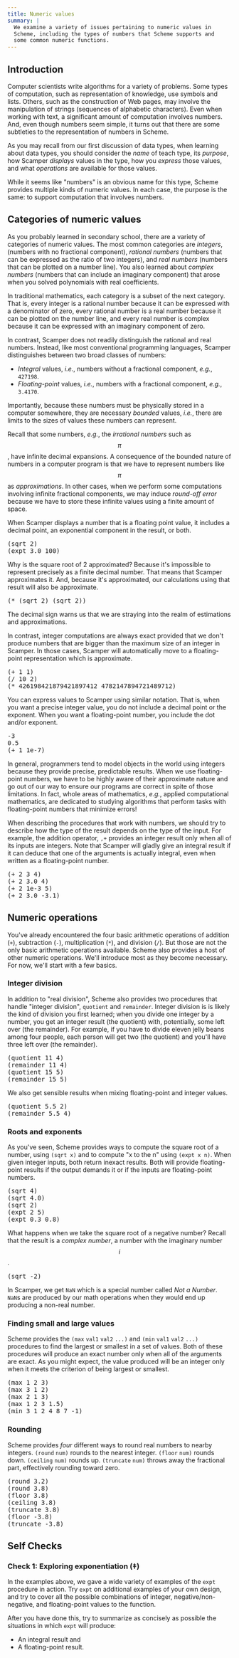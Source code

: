 ```yaml
---
title: Numeric values
summary: |
  We examine a variety of issues pertaining to numeric values in
  Scheme, including the types of numbers that Scheme supports and
  some common numeric functions.
---
```


## Introduction

Computer scientists write algorithms for a variety of problems. Some
types of computation, such as representation of knowledge, use symbols
and lists. Others, such as the construction of Web pages, may involve
the manipulation of strings (sequences of alphabetic characters).
Even when working with text, a significant amount of computation
involves numbers.  And, even though numbers seem simple, it turns out
that there are some subtleties to the representation of numbers in
Scheme.

As you may recall from our first discussion of data types, when learning
about data types, you should consider the _name_ of teach type, its
_purpose_, how Scamper _displays_ values in the type, how you _express_
those values, and what _operations_ are available for those values.

While it seems like "numbers" is an obvious name for this type, Scheme
provides multiple kinds of numeric values.  In each case, the purpose is
the same: to support computation that involves numbers.

## Categories of numeric values

As you probably learned in secondary school, there are a variety of categories
of numeric values. The most common categories are _integers_, (numbers with no
fractional component), _rational numbers_ (numbers that can be expressed as the
ratio of two integers), and _real numbers_ (numbers that can be plotted on
a number line).  You also learned about _complex numbers_ (numbers that can
include an imaginary component) that arose when you solved polynomials with
real coefficients.

In traditional mathematics, each category is a subset of the next
category.  That is, every integer is a rational number because it can be
expressed with a denominator of zero, every rational number is a real
number because it can be plotted on the number line, and every real
number is complex because it can be expressed with an imaginary
component of zero.

In contrast, Scamper does not readily distinguish the rational and real
numbers. Instead, like most conventional programming languages, Scamper
distinguishes between two broad classes of numbers:

+   _Integral_ values, _i.e._, numbers without a fractional component, _e.g._, `427198`.
+   _Floating-point_ values, _i.e._, numbers with a fractional component, _e.g._, `3.4170`.

Importantly, because these numbers must be physically stored in a computer
somewhere, they are necessary _bounded_ values, _i.e._, there are limits
to the sizes of values these numbers can represent.

Recall that some numbers, _e.g._, the _irrational numbers_ such as $$\pi$$,
have infinite decimal expansions. A consequence of the bounded nature of
numbers in a computer program is that we have to represent numbers like $$\pi$$
as _approximations_. In other cases, when we perform some computations
involving infinite fractional components, we may induce _round-off error_
because we have to store these infinite values using a finite amount of space.

When Scamper displays a number that is a floating point value, it includes
a decimal point, an exponential component in the result, or both.

<pre class="scamper-output output-prog">
(sqrt 2)
(expt 3.0 100)
</pre>

Why is the square root of 2 approximated?  Because it's impossible to
represent precisely as a finite decimal number.  That means that
Scamper approximates it.  And, because it's approximated, our
calculations using that result will also be approximate.

<pre class="scamper-output output-prog">
(* (sqrt 2) (sqrt 2))
</pre>

The decimal sign warns us that we are straying into the realm of
estimations and approximations.

In contrast, integer computations are always exact provided that we don't
produce numbers that are bigger than the maximum size of an integer in Scamper.
In those cases, Scamper will automatically move to a floating-point
representation which is approximate.

<pre class="scamper-output output-prog">
(+ 1 1)
(/ 10 2)
(* 426198421879421897412 4782147894721489712)
</pre>

You can express values to Scamper using similar notation.  That is, when you
want a precise integer value, you do not include a decimal point or the
exponent.  When you want a floating-point number, you include the dot and/or
exponent.

<pre class="scamper-output output-prog">
-3
0.5
(+ 1 1e-7)
</pre>

In general, programmers tend to model objects in the world using integers
because they provide precise, predictable results. When we use floating-point
numbers, we have to be highly aware of their approximate nature and go out
of our way to ensure our programs are correct in spite of those limitations.
In fact, whole areas of mathematics, _e.g._, applied computational mathematics,
are dedicated to studying algorithms that perform tasks with floating-point
numbers that minimize errors!

When describing the procedures that work with numbers, we should try to
describe how the type of the result depends on the type of the input. For
example, the addition operator, `,+` provides an integer result only when all
of its inputs are integers. Note that Scamper will gladly give an integral
result if it can deduce that one of the arguments is actually integral, even
when written as a floating-point number.

<pre class="scamper-output output-prog">
(+ 2 3 4)
(+ 2 3.0 4)
(+ 2 1e-3 5)
(+ 2 3.0 -3.1)
</pre>

## Numeric operations

You've already encountered the four basic arithmetic operations of
addition (`+`), subtraction (`-`), multiplication (`*`), and
division (`/`).  But those are not the only basic arithmetic
operations available.  Scheme also provides a host of other numeric
operations.  We'll introduce most as they become necessary.  For now,
we'll start with a few basics.

### Integer division

In addition to "real division", Scheme also provides two procedures that
handle "integer division", `quotient` and `remainder`. Integer division
is is likely the kind of division you first learned; when you divide one
integer by a number, you get an integer result (the quotient) with,
potentially, some left over (the remainder). For example, if you have
to divide eleven jelly beans among four people, each person will get two
(the quotient) and you'll have three left over (the remainder).

<pre class="scamper-output output-prog">
(quotient 11 4)
(remainder 11 4)
(quotient 15 5)
(remainder 15 5)
</pre>

We also get sensible results when mixing floating-point and integer values.

<pre class="scamper-output output-prog">
(quotient 5.5 2)
(remainder 5.5 4)
</pre>

### Roots and exponents

As you've seen, Scheme provides ways to compute the square root of a number,
using `(sqrt x)` and to compute "x to the n" using `(expt x n)`.  When given
integer inputs, both return inexact results.  Both will provide floating-point
results if the output demands it or if the inputs are floating-point numbers.

<pre class="scamper-output output-prog">
(sqrt 4)
(sqrt 4.0)
(sqrt 2)
(expt 2 5)
(expt 0.3 0.8)
</pre>

What happens when we take the square root of a negative number? Recall that
the result is a _complex number_, a number with the imaginary number $$i$$.

<pre class="scamper-output output-prog">
(sqrt -2)
</pre>

In Scamper, we get `NaN` which is a special number called _Not a Number_.
`NaN`s are produced by our math operations when they would end up producing
a non-real number.

### Finding small and large values

Scheme provides the `(max` `val1` `val2` `...)` and
`(min` `val1` `val2` `...)` procedures to find the largest or smallest
in a set of values.  Both of these procedures will produce an exact
number only when all of the arguments are exact.  As you might expect,
the value produced will be an integer only when it meets the criterion
of being largest or smallest.

<pre class="scamper-output output-prog">
(max 1 2 3)
(max 3 1 2)
(max 2 1 3)
(max 1 2 3 1.5)
(min 3 1 2 4 8 7 -1)
</pre>

### Rounding

Scheme provides _four_ different ways to round real numbers to nearby
integers.  `(round` `num)` rounds to the nearest integer.
`(floor` `num)` rounds down.  `(ceiling` `num)` rounds up.
`(truncate` `num)` throws away the fractional part, effectively rounding
toward zero.

<pre class="scamper-output output-prog">
(round 3.2)
(round 3.8)
(floor 3.8)
(ceiling 3.8)
(truncate 3.8)
(floor -3.8)
(truncate -3.8)
</pre>

## Self Checks

### Check 1: Exploring exponentiation (‡)

In the examples above, we gave a wide variety of examples of the `expt`
procedure in action. Try `expt` on additional examples of your own design, and
try to cover all the possible combinations of integer, negative/non-negative,
and floating-point values to the function.

After you have done this, try to summarize as concisely as possible the
situations in which `expt` will produce:

+   An integral result and
+   A floating-point result.